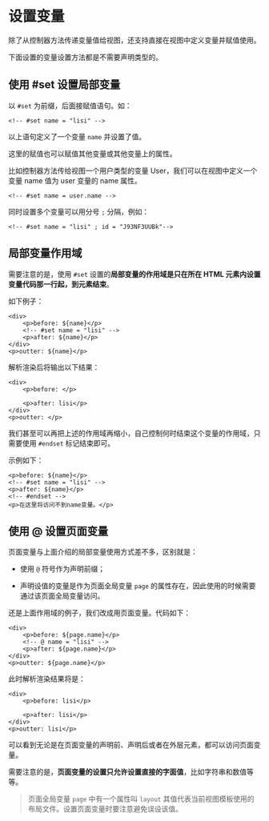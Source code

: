 # 设置变量

除了从控制器方法传递变量值给视图，还支持直接在视图中定义变量并赋值使用。

下面设置的变量设置方法都是不需要声明类型的。

## 使用 #set 设置局部变量

以 `#set` 为前缀，后面接赋值语句。如：

```
<!-- #set name = "lisi" -->
```

以上语句定义了一个变量 `name` 并设置了值。

这里的赋值也可以赋值其他变量或其他变量上的属性。

比如控制器方法传给视图一个用户类型的变量 User，我们可以在视图中定义一个变量 name 值为 user 变量的 name 属性。

```
<!-- #set name = user.name -->
```

同时设置多个变量可以用分号 `;` 分隔，例如：

```
<!-- #set name = "lisi" ; id = "J93NF3UUBk"-->
```

## 局部变量作用域

需要注意的是，使用 `#set` 设置的**局部变量的作用域是只在所在 HTML 元素内设置变量代码那一行起，到元素结束**。

如下例子：

```
<div>
    <p>before: ${name}</p>
    <!-- #set name = "lisi" -->
    <p>after: ${name}</p>
</div>
<p>outter: ${name}</p>
```

解析渲染后将输出以下结果：

```
<div>
    <p>before: </p>

    <p>after: lisi</p>
</div>
<p>outter: </p>
```

我们甚至可以再把上述的作用域再缩小，自己控制何时结束这个变量的作用域，只需要使用 `#endset` 标记结束即可。

示例如下：

```
<p>before: ${name}</p>
<!-- #set name = "lisi" -->
<p>after: ${name}</p>
<!-- #endset -->
<p>在这里将访问不到name变量。</p>
```

## 使用 @ 设置页面变量

页面变量与上面介绍的局部变量使用方式差不多，区别就是：

- 使用 `@` 符号作为声明前缀；

- 声明设值的变量是作为页面全局变量 `page` 的属性存在，因此使用的时候需要通过该页面全局变量访问。

还是上面作用域的例子，我们改成用页面变量。代码如下：

```
<div>
    <p>before: ${page.name}</p>
    <!-- @ name = "lisi" -->
    <p>after: ${page.name}</p>
</div>
<p>outter: ${page.name}</p>
```

此时解析渲染结果将是：

```
<div>
    <p>before: lisi</p>

    <p>after: lisi</p>
</div>
<p>outter: lisi</p>
```

可以看到无论是在页面变量的声明前、声明后或者在外层元素，都可以访问页面变量。

需要注意的是，**页面变量的设置只允许设置直接的字面值**，比如字符串和数值等等。

> 页面全局变量 `page` 中有一个属性叫 `layout` 其值代表当前视图模板使用的布局文件。设置页面变量时要注意避免误设该值。